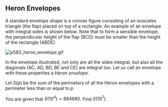 ## Heron Envelopes


A standard envelope shape is a convex figure consisting of an isosceles triangle (the flap) placed on top of a rectangle. An example of an envelope with integral sides is shown below. Note that to form a sensible envelope, the perpendicular height of the flap (BCD) must be smaller than the height of the rectangle (ABDE).

![p583_heron_envelope.gif](https://projecteuler.net/project/images/p583_heron_envelope.gif)

In the envelope illustrated, not only are all the sides integral, but also all the diagonals (AC, AD, BD, BE and CE) are integral too. Let us call an envelope with these properties a  _Heron envelope_.

Let $S(p)$ be the sum of the perimeters of all the Heron envelopes with a perimeter less than or equal to  $p$.

You are given that $S(10^4) = 884680$. Find $S(10^7)$.
